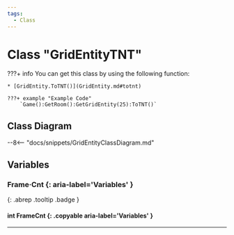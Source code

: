 ```yaml
---
tags:
  - Class
---
```

# Class "GridEntityTNT"

???+ info
    You can get this class by using the following function:

    * [GridEntity.ToTNT()](GridEntity.md#totnt)

    ???+ example "Example Code"
        `Game():GetRoom():GetGridEntity(25):ToTNT()`

## Class Diagram
--8<-- "docs/snippets/GridEntityClassDiagram.md"
## Variables
### Frame·Cnt {: aria-label='Variables' }
[ ](#){: .abrep .tooltip .badge }
#### int FrameCnt  {: .copyable aria-label='Variables' }

___
